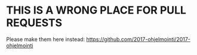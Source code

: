 # THIS IS A WRONG PLACE FOR PULL REQUESTS

Please make them here instead: https://github.com/2017-ohjelmointi/2017-ohjelmointi
